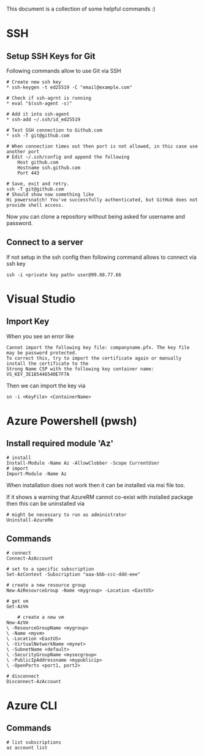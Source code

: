 This document is a collection of some helpful commands :)

# SSH
## Setup SSH Keys for Git
Following commands allow to use Git via SSH

    # Create new ssh key
    * ssh-keygen -t ed25519 -C "email@example.com"

    # Check if ssh-agrnt is running
    * eval "$(ssh-agent -s)"

    # Add it into ssh-agent
    * ssh-add ~/.ssh/id_ed25519

    # Test SSH connection to Github.com
    * ssh -T git@github.com

    # When connection times out then port is not allowed, in thic case use another port
    # Edit ~/.ssh/config and append the following
        Host github.com
        Hostname ssh.github.com
        Port 443

    # Save, exit and retry.
    ssh -T git@github.com
    # Should show now something like
    Hi powersnatch! You've successfully authenticated, but GitHub does not provide shell access.

Now you can clone a repository without being asked for username and password.

## Connect to a server
If not setup in the ssh config then following command allows to connect via ssh key

    ssh -i <private key path> user@99.88.77.66

# Visual Studio
## Import Key
When you see an error like
    
    Cannot import the following key file: companyname.pfx. The key file may be password protected. 
    To correct this, try to import the certificate again or manually install the certificate to the 
    Strong Name CSP with the following key container name: VS_KEY_3E185446540E7F7A
    
Then we can import the key via 
    
    sn -i <KeyFile> <ContainerName>

# Azure Powershell (pwsh)
## Install required module 'Az'
    # install
    Install-Module -Name Az -AllowClobber -Scope CurrentUser
    # import
    Import-Module -Name Az
When installation does not work then it can be installed via msi file too.

If it shows a warning that AzureRM cannot co-exist with installed package then this can be uninstalled via 

    # might be necessary to run as administrator
    Uninstall-AzureRm

## Commands
    # connect
    Connect-AzAccount
    
    # set to a specific subscription
    Set-AzContext -Subscription "aaa-bbb-ccc-ddd-eee"

    # create a new resource group
    New-AzResourceGroup -Name <mygroup> -Location <EastUS>

    # get vm
    Get-AzVm

        # create a new vm
    New-AzVm 
    \ -ResourceGroupName <mygroup> 
    \ -Name <myvm> 
    \ -Location <EastUS> 
    \ -VirtualNetworkName <mynet> 
    \ -SubnetName <default> 
    \ -SecurityGroupName <mysecgroup>
    \ -PublicIpAddressname <mypublicip>
    \ -OpenPorts <port1, port2>

    # disconnect
    Disconnect-AzAccount

# Azure CLI

## Commands
    
    # list subscriptions
    az account list
